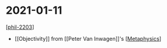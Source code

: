 # 2021-01-11

[[phil-2203]]

- [[Objectivity]] from [[Peter Van Inwagen]]'s [[Metaphysics]]

[//begin]: # "Autogenerated link references for markdown compatibility"
[phil-2203]: phil-2203 "PHIL 2203"
[Metaphysics]: metaphysics "Metaphysics"
[//end]: # "Autogenerated link references"